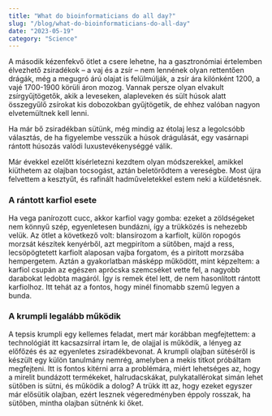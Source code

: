 ```yaml
---
title: "What do bioinformaticians do all day?"
slug: "/blog/what-do-bioinformaticians-do-all-day"
date: "2023-05-19"
category: "Science"
---
```


A második kézenfekvő ötlet a csere lehetne, ha a gasztronómiai értelemben élvezhető zsiradékok – a vaj és a zsír – nem lennének olyan rettentően drágák, még a megugró árú olajat is felülmúlják, a zsír ára kilónként 1200, a vajé 1700-1900 körüli áron mozog. Vannak persze olyan elvakult zsírgyűjtögetők, akik a leveseken, alapleveken és sült húsok alatt összegyűlő zsírokat kis dobozokban gyűjtögetik, de ehhez valóban nagyon elvetemültnek kell lenni.

Ha már bő zsiradékban sütünk, még mindig az étolaj lesz a legolcsóbb választás, de ha figyelembe vesszük a húsok drágulását, egy vasárnapi rántott húsozás valódi luxustevékenységgé válik.

Már évekkel ezelőtt kísérletezni kezdtem olyan módszerekkel, amikkel kiüthetem az olajban tocsogást, aztán beletörődtem a vereségbe. Most újra felvettem a kesztyűt, és rafinált hadműveletekkel estem neki a küldetésnek.

### A rántott karfiol esete

Ha vega panírozott cucc, akkor karfiol vagy gomba: ezeket a zöldségeket nem könnyű szép, egyenletesen bundázni, így a trükközés is nehezebb velük. Az ötlet a következő volt: blansírozom a karfiolt, külön ropogós morzsát készítek kenyérből, azt megpirítom a sütőben, majd a ress, lecsöpögtetett karfiolt alaposan vajba forgatom, és a pirított morzsába hempergetem. Aztán a gyakorlatban másképp működött, mint képzeltem: a karfiol csupán az egészen aprócska szemcséket vette fel, a nagyobb darabokat ledobta magáról. Így is remek étel lett, de nem hasonlított rántott karfiolhoz. Itt tehát az a fontos, hogy minél finomabb szemű legyen a bunda.

### A krumpli legalább működik

A tepsis krumpli egy kellemes feladat, mert már korábban megfejtettem: a technológiát itt kacsazsírral írtam le, de olajjal is működik, a lényeg az előfőzés és az egyenletes zsiradékbevonat. A krumpli olajban sütéséről is készült egy külön tanulmány nemrég, amelyben a mekis titkot próbáltam megfejteni. Itt is fontos kitérni arra a problémára, miért lehetséges az, hogy a mirelit bundázott termékeket, halrudacskákat, pulykatallérokat simán lehet sütőben is sütni, és működik a dolog? A trükk itt az, hogy ezeket egyszer már elősütik olajban, ezért lesznek végeredményben éppoly rosszak, ha sütőben, mintha olajban sütnénk ki őket.
